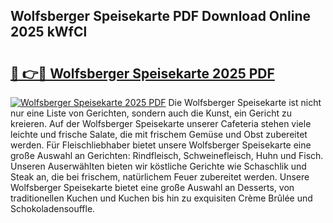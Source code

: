 ## Wolfsberger Speisekarte PDF Download Online 2025 kWfCl

# <h2><a href="http://gc8mhb.nevu.top/?p=Wolfsberger+Speisekarte">🔗 👉🔴 Wolfsberger Speisekarte 2025 PDF</a></h2>

[![Wolfsberger Speisekarte 2025 PDF](https://i.imgur.com/dBaPXMq.png)](http://gc8mhb.nevu.top/?p=Wolfsberger+Speisekarte)
Die Wolfsberger Speisekarte ist nicht nur eine Liste von Gerichten, sondern auch die Kunst, ein Gericht zu kreieren. Auf der Wolfsberger Speisekarte unserer Cafeteria stehen viele leichte und frische Salate, die mit frischem Gemüse und Obst zubereitet werden. Für Fleischliebhaber bietet unsere Wolfsberger Speisekarte eine große Auswahl an Gerichten: Rindfleisch, Schweinefleisch, Huhn und Fisch. Unseren Auserwählten bieten wir köstliche Gerichte wie Schaschlik und Steak an, die bei frischem, natürlichem Feuer zubereitet werden. Unsere Wolfsberger Speisekarte bietet eine große Auswahl an Desserts, von traditionellen Kuchen und Kuchen bis hin zu exquisiten Crème Brûlée und Schokoladensouffle.
